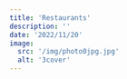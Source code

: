 ```yaml
---
title: 'Restaurants'
description: ''
date: '2022/11/20'
image:
  src: '/img/photo0jpg.jpg'
  alt: '3cover'
---
```


